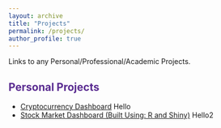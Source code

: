 ```yaml
---
layout: archive
title: "Projects"
permalink: /projects/
author_profile: true
---
```


Links to any Personal/Professional/Academic Projects.

## <span style="color: #5a2c91;">Personal Projects</span>

* [Cryptocurrency Dashboard](https://ayushdv.shinyapps.io/crypto_project/)
Hello
* [Stock Market Dashboard (Built Using: R and Shiny)](https://ayushdv.shinyapps.io/Stock_Market_Analysis/)
Hello2

